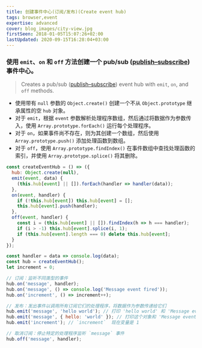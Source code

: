 ```yaml
---
title: 创建事件中心(订阅/发布)(Create event hub)
tags: browser,event
expertise: advanced
cover: blog_images/city-view.jpg
firstSeen: 2018-01-05T15:07:26+02:00
lastUpdated: 2020-09-15T16:28:04+03:00
---
```


### 使用 `emit`、`on` 和 `off` 方法创建一个 pub/sub ([publish–subscribe](https://en.wikipedia.org/wiki/Publish%E2%80%93subscribe_pattern)) 事件中心。
> Creates a pub/sub ([publish–subscribe](https://en.wikipedia.org/wiki/Publish%E2%80%93subscribe_pattern)) event hub with `emit`, `on`, and `off` methods.

- 使用带有 `null` 参数的 `Object.create()` 创建一个不从 `Object.prototype` 继承属性的空 `hub` 对象。
- 对于 `emit`，根据 `event` 参数解析处理程序数组，然后通过将数据作为参数传入，使用 `Array.prototype.forEach()` 运行每个处理程序。
- 对于 `on`，如果事件尚不存在，则为其创建一个数组，然后使用 `Array.prototype.push()` 添加处理函数到数组。
- 对于 `off`，使用 `Array.prototype.findIndex()` 在事件数组中查找处理函数的索引，并使用 `Array.prototype.splice()` 将其删除。

```js
const createEventHub = () => ({
  hub: Object.create(null),
  emit(event, data) {
    (this.hub[event] || []).forEach(handler => handler(data));
  },
  on(event, handler) {
    if (!this.hub[event]) this.hub[event] = [];
    this.hub[event].push(handler);
  },
  off(event, handler) {
    const i = (this.hub[event] || []).findIndex(h => h === handler);
    if (i > -1) this.hub[event].splice(i, 1);
    if (this.hub[event].length === 0) delete this.hub[event];
  }
});
```

```js
const handler = data => console.log(data);
const hub = createEventHub();
let increment = 0;

// 订阅：监听不同类型的事件
hub.on('message', handler);
hub.on('message', () => console.log('Message event fired'));
hub.on('increment', () => increment++);

// 发布：发出事件以调用所有订阅它们的处理程序，将数据作为参数传递给它们
hub.emit('message', 'hello world'); // 打印 'hello world' 和 'Message event fired'
hub.emit('message', { hello: 'world' }); // 打印这个对象和 'Message event fired'
hub.emit('increment'); // `increment`  现在变量是 1

// 取消订阅：停止特定的处理程序监听 `message` 事件
hub.off('message', handler);
```
